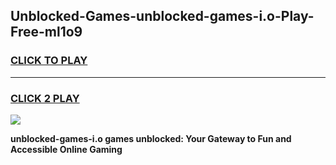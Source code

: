 
## Unblocked-Games-unblocked-games-i.o-Play-Free-ml1o9
<h3>
<a href="https://premium76.site?title=unblocked-games-i.o&ref=19M">CLICK TO PLAY</a></h3>
<hr>

<h3>
<a href="https://premium76.site?title=unblocked-games-i.o&ref=19M">CLICK 2 PLAY</a>
  
</h3>

<a href="https://premium76.site?title=unblocked-games-i.o&ref=19M"><img src="https://clearcache.store/games.png"></a>


**unblocked-games-i.o games unblocked: Your Gateway to Fun and Accessible Online Gaming**

